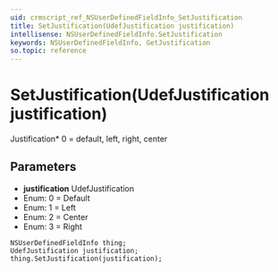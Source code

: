 ```yaml
---
uid: crmscript_ref_NSUserDefinedFieldInfo_SetJustification
title: SetJustification(UdefJustification justification)
intellisense: NSUserDefinedFieldInfo.SetJustification
keywords: NSUserDefinedFieldInfo, GetJustification
so.topic: reference
---
```


# SetJustification(UdefJustification justification)

Justification* 0 = default, left, right, center

## Parameters

* **justification** UdefJustification
* Enum: 0 = Default
* Enum: 1 = Left
* Enum: 2 = Center
* Enum: 3 = Right

```crmscript
NSUserDefinedFieldInfo thing;
UdefJustification justification;
thing.SetJustification(justification);
```


